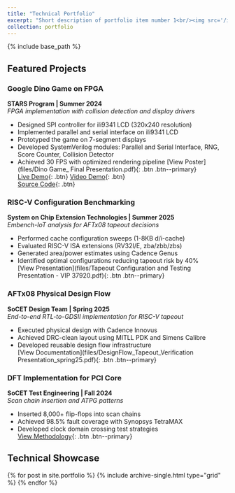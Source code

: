 ```yaml
---
title: "Technical Portfolio"
excerpt: "Short description of portfolio item number 1<br/><img src='/images/500x300.png'>"
collection: portfolio
---
```


{% include base_path %}

## Featured Projects

### Google Dino Game on FPGA
**STARS Program | Summer 2024**  
*FPGA implementation with collision detection and display drivers*  
- Designed SPI controller for ili9341 LCD (320x240 resolution)  
- Implemented parallel and serial interface on ili9341 LCD
- Prototyped the game on 7-segment displays  
- Developed SystemVerilog modules: Parallel and Serial Interface, RNG, Score Counter, Collision Detector  
- Achieved 30 FPS with optimized rendering pipeline
[View Poster](files/Dino Game_ Final Presentation.pdf){: .btn .btn--primary}  
[Live Demo](https://github.com/Minghan-Wang/Google-Dino-Game-Team-8-in-STARS/){: .btn}
[Video Demo](https://github.com/Minghan-Wang/Google-Dino-Game-Team-8-in-STARS/){: .btn}  
[Source Code](https://github.com/Minghan-Wang/Google-Dino-Game-Team-8-in-STARS/){: .btn}

### RISC-V Configuration Benchmarking
**System on Chip Extension Technologies | Summer 2025**  
*Embench-IoT analysis for AFTx08 tapeout decisions*  
- Performed cache configuration sweeps (1-8KB d/i-cache)  
- Evaluated RISC-V ISA extensions (RV32I/E, zba/zbb/zbs)  
- Generated area/power estimates using Cadence Genus  
- Identified optimal configurations reducing tapeout risk by 40%  
[View Presentation](files/Tapeout Configuration and Testing Presentation - VIP 37920.pdf){: .btn .btn--primary}  


### AFTx08 Physical Design Flow
**SoCET Design Team | Spring 2025**  
*End-to-end RTL-to-GDSII implementation for RISC-V tapeout*  
- Executed physical design with Cadence Innovus
- Achieved DRC-clean layout using MITLL PDK and Simens Calibre  
- Developed reusable design flow infrastructure  
[View Documentation](files/DesignFlow_Tapeout_Verification Presentation_spring25.pdf){: .btn .btn--primary}  


### DFT Implementation for PCI Core
**SoCET Test Engineering | Fall 2024**  
*Scan chain insertion and ATPG patterns*  
- Inserted 8,000+ flip-flops into scan chains  
- Achieved 98.5% fault coverage with Synopsys TetraMAX  
- Developed clock domain crossing test strategies  
[View Methodology](/files/dft_workflow.pdf){: .btn .btn--primary}

## Technical Showcase
<div class="grid__wrapper">
  {% for post in site.portfolio %}
    {% include archive-single.html type="grid" %}
  {% endfor %}
</div>
